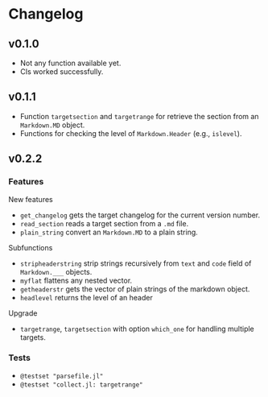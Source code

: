 # Changelog

## v0.1.0
- Not any function available yet.
- CIs worked successfully.

## v0.1.1
- Function `targetsection` and `targetrange` for retrieve the section from an `Markdown.MD` object.
- Functions for checking the level of `Markdown.Header` (e.g., `islevel`).

## v0.2.2
### Features
New features 
- `get_changelog` gets the target changelog for the current version number.
- `read_section` reads a target section from a `.md` file.
- `plain_string` convert an `Markdown.MD` to a plain string.

Subfunctions
- `stripheaderstring` strip strings recursively from `text` and `code` field of `Markdown.___` objects.
- `myflat` flattens any nested vector.
- `getheaderstr` gets the vector of plain strings of the markdown object.
- `headlevel` returns the level of an header

Upgrade
- `targetrange`, `targetsection` with option `which_one` for handling multiple targets.

### Tests
- `@testset "parsefile.jl"`
- `@testset "collect.jl: targetrange"`
